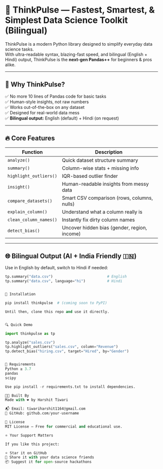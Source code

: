 # 🧠 ThinkPulse — Fastest, Smartest, & Simplest Data Science Toolkit (Bilingual)

ThinkPulse is a modern Python library designed to simplify everyday data science tasks.  
With ultra-readable syntax, blazing-fast speed, and bilingual (English + Hindi) output, ThinkPulse is the **next-gen Pandas++** for beginners & pros alike.

---

## 🚀 Why ThinkPulse?

✅ No more 10 lines of Pandas code for basic tasks  
✅ Human-style insights, not raw numbers  
✅ Works out-of-the-box on any dataset  
✅ Designed for real-world data mess  
✅ **Bilingual output:** English (default) + Hindi (on request)

---

## 🔥 Core Features

| Function | Description |
|----------|-------------|
| `analyze()` | Quick dataset structure summary |
| `summary()` | Column-wise stats + missing info |
| `highlight_outliers()` | IQR-based outlier finder |
| `insight()` | Human-readable insights from messy data |
| `compare_datasets()` | Smart CSV comparison (rows, columns, nulls) |
| `explain_column()` | Understand what a column really is |
| `clean_column_names()` | Instantly fix dirty column names |
| `detect_bias()` | Uncover hidden bias (gender, region, income) |

---

## 🌐 Bilingual Output (AI + India Friendly 🇮🇳)

Use in English by default, switch to Hindi if needed:

```python
tp.summary("data.csv")                         # English
tp.summary("data.csv", language="hi")          # Hindi


🧪 Installation

pip install thinkpulse  # (coming soon to PyPI)

Until then, clone this repo and use it directly.


🔍 Quick Demo

import thinkpulse as tp

tp.analyze("sales.csv")
tp.highlight_outliers("sales.csv", column="Revenue")
tp.detect_bias("hiring.csv", target="Hired", by="Gender")


📂 Requirements
Python ≥ 3.7
pandas
scipy

Use pip install -r requirements.txt to install dependencies.

🧑‍💻 Built By
Made with ❤️ by Harshit Tiwari

📬 Email: tiwariharshit1164@gmail.com
🔗 GitHub: github.com/your-username

📜 License
MIT License — Free for commercial and educational use.

⭐ Your Support Matters

If you like this project:

⭐ Star it on GitHub
🔁 Share it with your data science friends
📦 Suggest it for open-source hackathons

